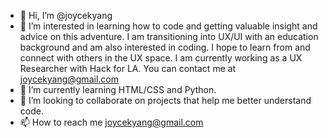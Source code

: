 - 👋 Hi, I’m @joycekyang
- 👀 I’m interested in learning how to code and getting valuable insight and advice on this adventure. I am transitioning into UX/UI with an education background and am also interested in coding. I hope to learn from and connect with others in the UX space. I am currently working as a UX Researcher with Hack for LA. You can contact me at joycekyang@gmail.com
- 🌱 I’m currently learning HTML/CSS and Python.
- 💞️ I’m looking to collaborate on projects that help me better understand code.
- 📫 How to reach me joycekyang@gmail.com

<!---
joycekyang/joycekyang is a ✨ special ✨ repository because its `README.md` (this file) appears on your GitHub profile.
You can click the Preview link to take a look at your changes.
--->
